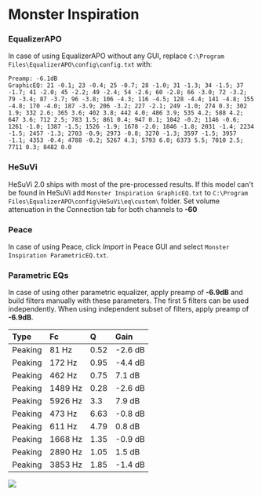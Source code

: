 # Monster Inspiration

### EqualizerAPO
In case of using EqualizerAPO without any GUI, replace `C:\Program Files\EqualizerAPO\config\config.txt`
with:
```
Preamp: -6.1dB
GraphicEQ: 21 -0.1; 23 -0.4; 25 -0.7; 28 -1.0; 31 -1.3; 34 -1.5; 37 -1.7; 41 -2.0; 45 -2.2; 49 -2.4; 54 -2.6; 60 -2.8; 66 -3.0; 72 -3.2; 79 -3.4; 87 -3.7; 96 -3.8; 106 -4.3; 116 -4.5; 128 -4.4; 141 -4.8; 155 -4.8; 170 -4.0; 187 -3.9; 206 -3.2; 227 -2.1; 249 -1.0; 274 0.3; 302 1.9; 332 2.6; 365 3.6; 402 3.8; 442 4.0; 486 3.9; 535 4.2; 588 4.2; 647 3.6; 712 2.5; 783 1.5; 861 0.4; 947 0.1; 1042 -0.2; 1146 -0.6; 1261 -1.0; 1387 -1.5; 1526 -1.9; 1678 -2.0; 1846 -1.8; 2031 -1.4; 2234 -1.5; 2457 -1.3; 2703 -0.9; 2973 -0.8; 3270 -1.3; 3597 -1.5; 3957 -1.1; 4353 -0.4; 4788 -0.2; 5267 4.3; 5793 6.0; 6373 5.5; 7010 2.5; 7711 0.3; 8482 0.0
```

### HeSuVi
HeSuVi 2.0 ships with most of the pre-processed results. If this model can't be found in HeSuVi add
`Monster Inspiration GraphicEQ.txt` to `C:\Program Files\EqualizerAPO\config\HeSuVi\eq\custom\` folder.
Set volume attenuation in the Connection tab for both channels to **-60**

### Peace
In case of using Peace, click *Import* in Peace GUI and select `Monster Inspiration ParametricEQ.txt`.

### Parametric EQs
In case of using other parametric equalizer, apply preamp of **-6.9dB** and build filters manually
with these parameters. The first 5 filters can be used independently.
When using independent subset of filters, apply preamp of **-6.9dB**.

| Type    | Fc      |    Q | Gain    |
|:--------|:--------|:-----|:--------|
| Peaking | 81 Hz   | 0.52 | -2.6 dB |
| Peaking | 172 Hz  | 0.95 | -4.4 dB |
| Peaking | 462 Hz  | 0.75 | 7.1 dB  |
| Peaking | 1489 Hz | 0.28 | -2.6 dB |
| Peaking | 5926 Hz | 3.3  | 7.9 dB  |
| Peaking | 473 Hz  | 6.63 | -0.8 dB |
| Peaking | 611 Hz  | 4.79 | 0.8 dB  |
| Peaking | 1668 Hz | 1.35 | -0.9 dB |
| Peaking | 2890 Hz | 1.05 | 1.5 dB  |
| Peaking | 3853 Hz | 1.85 | -1.4 dB |

![](https://raw.githubusercontent.com/jaakkopasanen/AutoEq/master/results/innerfidelity/sbaf-serious/Monster%20Inspiration/Monster%20Inspiration.png)